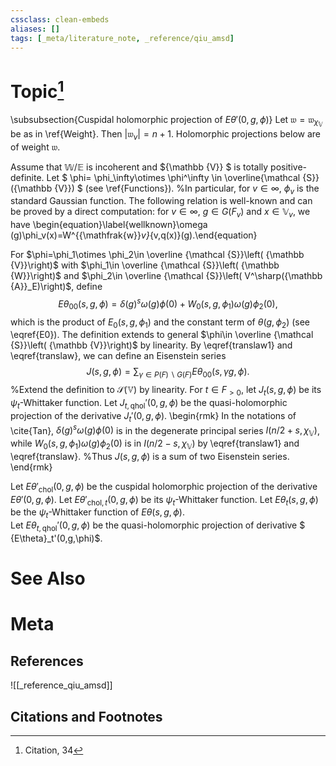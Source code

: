 ```yaml
---
cssclass: clean-embeds
aliases: []
tags: [_meta/literature_note, _reference/qiu_amsd]
---
```

# Topic[^1]
    


\subsubsection{Cuspidal holomorphic projection of ${E\theta} '  (0,g,\phi)$}
Let ${\mathfrak{w}}={\mathfrak{w}}_{\chi_{{\mathbb {V}}}}$ be as in  \ref{Weight}. Then $|{\mathfrak{w}}_v|=n+1$.
Holomorphic projections   below are of weight ${\mathfrak{w}}$. 

Assume that    ${\mathbb {W}}/{\mathbb {E}}$ is incoherent and ${\mathbb {V}} $ is  totally positive-definite.
Let  $ \phi= \phi_\infty\otimes  \phi^\infty \in \overline{\mathcal {S}}({\mathbb {V}}) $ (see \ref{Functions}). %In particular,  for $v\in \infty$, $\phi_v$ is the standard Gaussian function.
The following relation is well-known and  can be proved by a direct computation: for $v\in \infty,$  $g\in G(F_v)$ and $x\in {\mathbb {V}}_v$, we have
\begin{equation}\label{wellknown}\omega (g)\phi_v(x)=W^{{\mathfrak{w}}_v}_{v,q(x)}(g).\end{equation}





For $\phi=\phi_1\otimes \phi_2\in \overline {\mathcal {S}}\left( {\mathbb {V}}\right)$ with $\phi_1\in  \overline {\mathcal {S}}\left( {\mathbb {W}}\right)$  and  $\phi_2\in \overline  {\mathcal {S}}\left( V^\sharp({\mathbb {A}}_E)\right)$, define $${E\theta}_{00}(s,g,\phi)=  \delta(g)^s   \omega(g)\phi(0)+ W_0(s,g,\phi_1) \omega(g)\phi_2(0) ,$$
which is the product of $E_0(s,g,\phi_1)$ and the constant term of $\theta(g,\phi_2)$ (see \eqref{E0}).
The definition extends to  general  $\phi\in \overline {\mathcal {S}}\left( {\mathbb {V}}\right)$ by linearity.
By \eqref{translaw1} and  \eqref{translaw}, we can define   an 
Eisenstein series
$$
J(s,g,\phi)=\sum_{\gamma\in P(F)\backslash G(F)}{E\theta}_{00}(s,\gamma g,\phi). 
$$
%Extend the definition to ${\mathcal {S}}({\mathbb {V}})$ by linearity.
For $t\in F_{>0}$, let $J_t(s,g,\phi)$ be its $\psi_t$-Whittaker function.
Let $J_{t,{\mathrm{qhol}}}'(0,g,\phi)$ be the quasi-holomorphic projection  of  the derivative $J_t'(0,g,\phi)$.
\begin{rmk}
In the  notations of \cite{Tan}, $\delta(g)^s   \omega(g)\phi(0)$ is in the   degenerate  principal series   $I(n/2+s,\chi_{{\mathbb {V}}})$, while $W_0(s,g,\phi_1) \omega(g)\phi_2(0)$ is in
$I(n/2-s,\chi_{{\mathbb {V}}})$ by \eqref{translaw1} and  \eqref{translaw}.
%Thus $J(s,g,\phi)$ is a sum of two Eisenstein series.
\end{rmk}

Let ${E\theta}'_{{\mathrm{chol}}}(0,g,\phi)$ be the cuspidal holomorphic projection  of  the derivative ${E\theta}'(0,g,\phi)$.
Let   ${E\theta}'_{{\mathrm{chol}},t}(0,g,\phi)$ be  its $\psi_t$-Whittaker function.
Let ${E\theta}_t(s,g,\phi)$ be  the  $\psi_t$-Whittaker function of ${E\theta}(s,g,\phi)$.  
 Let ${E\theta}_{t,{\mathrm{qhol}}}'(0,g,\phi)$ be  the quasi-holomorphic projection of derivative  $ {E\theta}_t'(0,g,\phi)$.


# See Also

# Meta
## References
![[_reference_qiu_amsd]]


## Citations and Footnotes
[^1]: Citation, 34